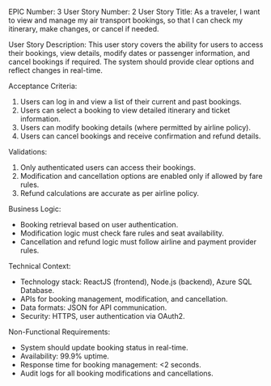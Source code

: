 EPIC Number: 3
User Story Number: 2
User Story Title: As a traveler, I want to view and manage my air transport bookings, so that I can check my itinerary, make changes, or cancel if needed.

User Story Description: This user story covers the ability for users to access their bookings, view details, modify dates or passenger information, and cancel bookings if required. The system should provide clear options and reflect changes in real-time.

Acceptance Criteria:
1. Users can log in and view a list of their current and past bookings.
2. Users can select a booking to view detailed itinerary and ticket information.
3. Users can modify booking details (where permitted by airline policy).
4. Users can cancel bookings and receive confirmation and refund details.

Validations:
1. Only authenticated users can access their bookings.
2. Modification and cancellation options are enabled only if allowed by fare rules.
3. Refund calculations are accurate as per airline policy.

Business Logic:
- Booking retrieval based on user authentication.
- Modification logic must check fare rules and seat availability.
- Cancellation and refund logic must follow airline and payment provider rules.

Technical Context:
- Technology stack: ReactJS (frontend), Node.js (backend), Azure SQL Database.
- APIs for booking management, modification, and cancellation.
- Data formats: JSON for API communication.
- Security: HTTPS, user authentication via OAuth2.

Non-Functional Requirements:
- System should update booking status in real-time.
- Availability: 99.9% uptime.
- Response time for booking management: <2 seconds.
- Audit logs for all booking modifications and cancellations.
